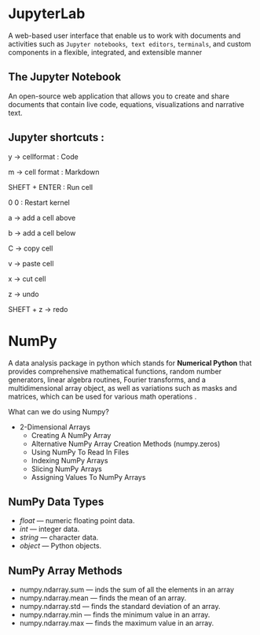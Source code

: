 # JupyterLab 
A web-based user interface that enable us to work with documents and activities such as `Jupyter notebooks`,` text editors`, `terminals`, and custom components in a flexible, integrated, and extensible manner

## The Jupyter Notebook
An open-source web application that allows you to create and share documents that contain live code, equations, visualizations and narrative text.

## Jupyter shortcuts :

y -> cellformat : Code 

m -> cell format : Markdown 

SHEFT + ENTER : Run cell 

0 0 : Restart kernel 

a -> add a cell above 

b -> add a cell below

C -> copy cell 
 
v -> paste cell 

x -> cut cell 

z -> undo 

SHEFT + z -> redo 


# NumPy 
A data analysis package in python which stands for **Numerical Python** that provides  comprehensive mathematical functions, random number generators, linear algebra routines, Fourier transforms, and a multidimensional array object, as well as variations such as masks and matrices, which can be used for various math operations .

What can we do using Numpy?
+ 2-Dimensional Arrays
    - Creating A NumPy Array
    - Alternative NumPy Array Creation Methods (numpy.zeros)
    - Using NumPy To Read In Files 
    - Indexing NumPy Arrays
    - Slicing NumPy Arrays
    - Assigning Values To NumPy Arrays

## NumPy Data Types
- *float* — numeric floating point data.
- *int* — integer data.
- *string* — character data.
- *object* — Python objects.

## NumPy Array Methods
- numpy.ndarray.sum — inds the sum of all the elements in an array
- numpy.ndarray.mean — finds the mean of an array.
- numpy.ndarray.std — finds the standard deviation of an array.
- numpy.ndarray.min — finds the minimum value in an array.
- numpy.ndarray.max — finds the maximum value in an array.


